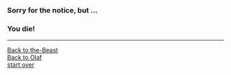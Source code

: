 ### Sorry for the notice, but ...  
### You die!
---
[Back to the-Beast](the-beast.md)  
[Back to Olaf](olaf.md)  
[start over](start.md)